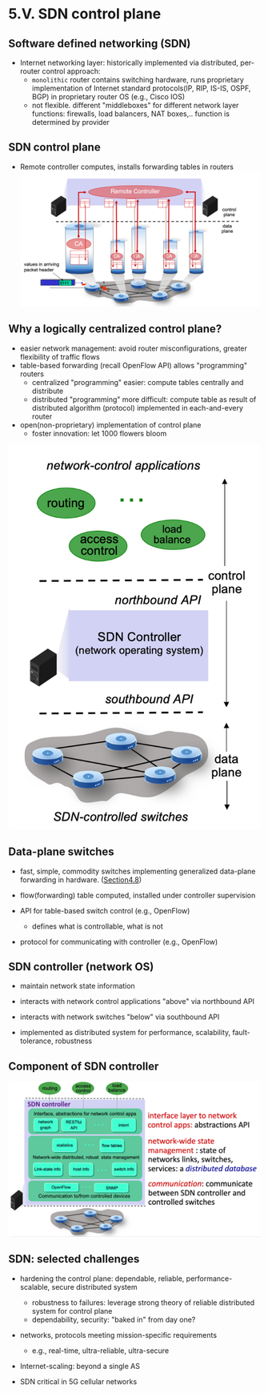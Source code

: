 # 5.V. SDN control plane

## Software defined networking (SDN)

* Internet networking layer: historically implemented via distributed, per-router control approach:
    * `monolithic` router contains switching hardware, runs proprietary implementation of Internet standard protocols(IP, RIP, IS-IS, OSPF, BGP) in proprietary router OS (e.g., Cisco IOS)
    * not flexible. different "middleboxes" for different network layer functions: firewalls, load balancers, NAT boxes,.. function is determined by provider

## SDN control plane

* Remote controller computes, installs forwarding tables in routers
    <img src="imgs/SDN.png">

## Why a logically centralized control plane?

* easier network management: avoid router misconfigurations, greater flexibility of traffic flows
* table-based forwarding (recall OpenFlow API) allows "programming" routers
    * centralized "programming" easier: compute tables centrally and distribute
    * distributed "programming" more difficult: compute table as result of distributed algorithm (protocol) implemented in each-and-every router
* open(non-proprietary) implementation of control plane
    * foster innovation: let 1000 flowers bloom


<img src=imgs/SDN2.png>


## Data-plane switches

* fast, simple, commodity switches implementing generalized data-plane forwarding in hardware. ([Section4.8](../ch4-NetworkLayer_DataPlane/ch4_08_Generalized_Forwarding.md))

* flow(forwarding) table computed, installed under controller supervision

* API for table-based switch control (e.g., OpenFlow)
    * defines what is controllable, what is not

* protocol for communicating with controller (e.g., OpenFlow)

## SDN controller (network OS)

* maintain network state information

* interacts with network control applications "above" via northbound API

* interacts with network switches "below" via southbound API

* implemented as distributed system for performance, scalability, fault-tolerance, robustness


## Component of SDN controller

<img src=imgs/SDN3.png>


## SDN: selected challenges

* hardening the control plane: dependable, reliable, performance-scalable, secure distributed system
    * robustness to failures: leverage strong theory of reliable distributed system for control plane
    * dependability, security: "baked in" from day one?

* networks, protocols meeting mission-specific requirements
    * e.g., real-time, ultra-reliable, ultra-secure

* Internet-scaling: beyond a single AS

* SDN critical in 5G cellular networks